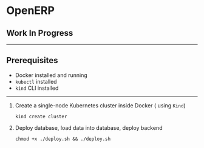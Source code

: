 # OpenERP

## Work In Progress

---

## Prerequisites

- Docker installed and running
- `kubectl` installed
- `kind` CLI installed

---

1. Create a single-node Kubernetes cluster inside Docker ( using `Kind`)

   `kind create cluster`

2. Deploy database, load data into database, deploy backend

   `chmod +x ./deploy.sh && ./deploy.sh`
